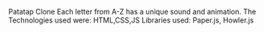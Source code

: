Patatap Clone
Each letter from A-Z has a unique sound and animation.
The Technologies used were: HTML,CSS,JS
Libraries used: Paper.js, Howler.js
